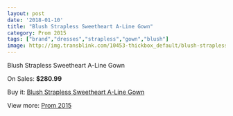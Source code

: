 ```yaml
---
layout: post
date: '2018-01-10'
title: "Blush Strapless Sweetheart A-Line Gown"
category: Prom 2015
tags: ["brand","dresses","strapless","gown","blush"]
image: http://img.transblink.com/10453-thickbox_default/blush-strapless-sweetheart-a-line-gown.jpg
---
```

Blush Strapless Sweetheart A-Line Gown

On Sales: **$280.99**
<a href="https://www.transblink.com/en/prom-2015/3396-blush-strapless-sweetheart-a-line-gown.html"><amp-img layout="responsive" width="600" height="600" src="//img.transblink.com/10453-thickbox_default/blush-strapless-sweetheart-a-line-gown.jpg" alt="Blush Strapless Sweetheart A-Line Gown 0" /></a>
<a href="https://www.transblink.com/en/prom-2015/3396-blush-strapless-sweetheart-a-line-gown.html"><amp-img layout="responsive" width="600" height="600" src="//img.transblink.com/10456-thickbox_default/blush-strapless-sweetheart-a-line-gown.jpg" alt="Blush Strapless Sweetheart A-Line Gown 1" /></a>
<a href="https://www.transblink.com/en/prom-2015/3396-blush-strapless-sweetheart-a-line-gown.html"><amp-img layout="responsive" width="600" height="600" src="//img.transblink.com/10455-thickbox_default/blush-strapless-sweetheart-a-line-gown.jpg" alt="Blush Strapless Sweetheart A-Line Gown 2" /></a>
<a href="https://www.transblink.com/en/prom-2015/3396-blush-strapless-sweetheart-a-line-gown.html"><amp-img layout="responsive" width="600" height="600" src="//img.transblink.com/10454-thickbox_default/blush-strapless-sweetheart-a-line-gown.jpg" alt="Blush Strapless Sweetheart A-Line Gown 3" /></a>

Buy it: [Blush Strapless Sweetheart A-Line Gown](https://www.transblink.com/en/prom-2015/3396-blush-strapless-sweetheart-a-line-gown.html "Blush Strapless Sweetheart A-Line Gown")

View more: [Prom 2015](https://www.transblink.com/en/10-prom-2015 "Prom 2015")
